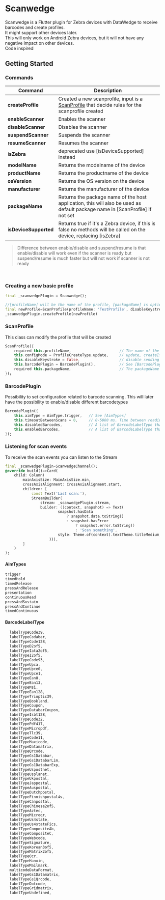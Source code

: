 # Scanwedge

Scanwedge is a Flutter plugin for Zebra devices with DataWedge to receive barcodes and create profiles.<br>
It might support other devices later.<br>
This will only work on Android Zebra devices, but it will not have any negative impact on other devices.<br>
Code inspired

## Getting Started

### Commands
|Command|Description|
|-|-|
|**createProfile**|Created a new scanprofile, input is a [ScanProfile](#markdown-header-scanprofile) that decide rules for the scanprofile created|
|**enableScanner**|Enables the scanner|
|**disableScanner**|Disables the scanner|
|**suspendScanner**|Suspends the scanner|
|**resumeScanner**|Resumes the scanner|
|**isZebra**|deprecated use [isDeviceSupported] instead|
|**modelName**|Returns the modelname of the device|
|**productName**|Returns the productname of the device|
|**osVersion**|Returns the OS version on the device|
|**manufacturer**|Returns the manufacturer of the device|
|**packageName**|Returns the package name of the host application, this will also be used as default package name in [ScanProfile] if not set|
|**isDeviceSupported**|Returns true if it's a Zebra device, if this is false no methods will be called on the device, replacing [isZebra]|


>Difference between enable/disable and suspend/resume is that enable/disable will work even if the scanner is ready but suspend/resume is much faster but will not work if scanner is not ready

&nbsp;

### Creating a new basic profile
```dart
final _scanwedgePlugin = Scanwedge();

//[profileName] will be the name of the profile, [packageName] is optional and the packageName of the host application to receive the intent
final newProfile=ScanProfile(profileName: 'TestProfile', disableKeystroke: true, packageName: 'no.talgoe.scanwedge.scanwedge_example')
_scanwedgePlugin.createProfile(newProfile)
```

### ScanProfile
This class can modify the profile that will be created
```dart
ScanProfile({
    required this.profileName,                      // The name of the profile
    this.configMode = ProfileCreateType.update,     // update, createIfNotExist, overwrite
    this.disableKeystroke = false,                  // disable sending scans to keyboard buffer
    this.barcodePlugin = BarcodePlugin(),           // See [BarcodePlugin]
    required this.packageName,                      // The packageName of your application.
});
```

### BarcodePlugin
Possibility to set configuration related to barcode scanning.
This will later have the possibility to enable/disable different barcodetypes
```dart
BarcodePlugin({
    this.aimType = AimType.trigger,   // See [AimTypes]
    this.timeoutBetweenScans = 0,     // 0-5000 ms. Time between reading barcodes (for [AimType.presentation])
    this.disabledBarcodes,            // A list of BarcodeLabelType that will be disabled in the profile
    this.enabledBarcodes,             // A list of BarcodeLabelType that will be enabled in the profile
});
```
### Listening for scan events
To receive the scan events you can listen to the Stream
```dart
final _scanwedgePlugin=ScanwedgeChannel();
@override build()=>Card(
    child: Column(
        mainAxisSize: MainAxisSize.min,
        crossAxisAlignment: CrossAxisAlignment.start,
        children: [
            const Text('Last scan:'),
            StreamBuilder(
                stream: _scanwedgePlugin.stream,
                builder: ((context, snapshot) => Text(
                        snapshot.hasData
                            ? snapshot.data.toString()
                            : snapshot.hasError
                                ? snapshot.error.toString()
                                : 'Scan something',
                        style: Theme.of(context).textTheme.titleMedium,
                    ))),
        ]
    )
);
```

#### AimTypes
```dart
trigger
timedHold
timedRelease
pressAndRelease
presentation
continuousRead
pressAndSustain
pressAndContinue
timedContinuous
```

#### BarcodeLabelType
````dart
  labelTypeCode39,
  labelTypeCodabar,
  labelTypeCode128,
  labelTypeD2of5,
  labelTypeIata2of5,
  labelTypeI2of5,
  labelTypeCode93,
  labelTypeUpca,
  labelTypeUpce0,
  labelTypeUpce1,
  labelTypeEan8,
  labelTypeEan13,
  labelTypeMsi,
  labelTypeEan128,
  labelTypeTrioptic39,
  labelTypeBookland,
  labelTypeCoupon,
  labelTypeDatabarCoupon,
  labelTypeIsbt128,
  labelTypeCode32,
  labelTypePdf417,
  labelTypeMicropdf,
  labelTypeTlc39,
  labelTypeCode11,
  labelTypeMaxicode,
  labelTypeDatamatrix,
  labelTypeQrcode,
  labelTypeGs1Databar,
  labelTypeGs1DatabarLim,
  labelTypeGs1DatabarExp,
  labelTypeUspostnet,
  labelTypeUsplanet,
  labelTypeUkpostal,
  labelTypeJappostal,
  labelTypeAuspostal,
  labelTypeDutchpostal,
  labelTypeFinnishpostal4s,
  labelTypeCanpostal,
  labelTypeChinese2of5,
  labelTypeAztec,
  labelTypeMicroqr,
  labelTypeUs4state,
  labelTypeUs4stateFics,
  labelTypeCompositeAb,
  labelTypeCompositeC,
  labelTypeWebcode,
  labelTypeSignature,
  labelTypeKorean3of5,
  labelTypeMatrix2of5,
  labelTypeOcr,
  labelTypeHanxin,
  labelTypeMailmark,
  multicodeDataFormat,
  labelTypeGs1Datamatrix,
  labelTypeGs1Qrcode,
  labelTypeDotcode,
  labelTypeGridmatrix,
  labelTypeUndefined,
````